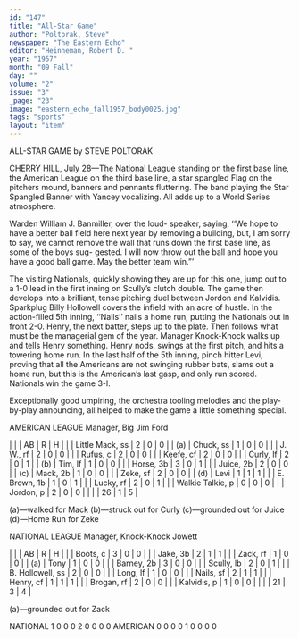 ```yaml
---
id: "147"
title: "All-Star Game"
author: "Poltorak, Steve"
newspaper: "The Eastern Echo"
editor: "Heinneman, Robert D. "
year: "1957"
month: "09 Fall"
day: ""
volume: "2"
issue: "3"
_page: "23"
image: "eastern_echo_fall1957_body0025.jpg"
tags: "sports"
layout: "item"
---
```

ALL-STAR GAME
by STEVE POLTORAK

CHERRY HILL, July 28—The National League
standing on the first base line, the American League
on the third base line, a star spangled Flag on the
pitchers mound, banners and pennants fluttering.
The band playing the Star Spangled Banner with
Yancey vocalizing. All adds up to a World Series
atmosphere.

Warden William J. Banmiller, over the loud-
speaker, saying, ‘‘We hope to have a better ball field
here next year by removing a building, but, I am
sorry to say, we cannot remove the wall that runs
down the first base line, as some of the boys sug-
gested. I will now throw out the ball and hope you
have a good ball game. May the better team win.”’

The visiting Nationals, quickly showing they
are up for this one, jump out to a 1-0 lead in the
first inning on Scully’s clutch double. The game
then develops into a brilliant, tense pitching duel
between Jordon and Kalvidis. Sparkplug Billy
Hollowell covers the infield with an acre of hustle.
In the action-filled 5th inning, ‘‘Nails’’ nails a home
run, putting the Nationals out in front 2-0. Henry,
the next batter, steps up to the plate. Then follows
what must be the managerial gem of the year.
Manager Knock-Knock walks up and tells Henry
something. Henry nods, swings at the first pitch,
and hits a towering home run. In the last half
of the 5th inning, pinch hitter Levi, proving that all
the Americans are not swinging rubber bats, slams
out a home run, but this is the American’s last
gasp, and only run scored. Nationals win the
game 3-l.

Exceptionally good umpiring, the orchestra
tooling melodies and the play-by-play announcing,
all helped to make the game a little something
special.

AMERICAN LEAGUE
Manager, Big Jim Ford

|     |                  | AB | R | H |
|     | Little Mack, ss  | 2  | 0 | 0 |
| (a) | Chuck, ss        | 1  | 0 | 0 |
|     | J. W., rf        | 2  | 0 | 0 |
|     | Rufus, c         | 2  | 0 | 0 |
|     | Keefe, cf        | 2  | 0 | 0 |
|     | Curly, lf        | 2  | 0 | 1 |
| (b) | Tim, lf          | 1  | 0 | 0 |
|     | Horse, 3b        | 3  | 0 | 1 |
|     | Juice, 2b        | 2  | 0 | 0 |
| (c) | Mack, 2b         | 1  | 0 | 0 |
|     | Zeke, sf         | 2  | 0 | 0 |
| (d) | Levi             | 1  | 1 | 1 |
|     | E. Brown, 1b     | 1  | 0 | 1 |
|     | Lucky, rf        | 2  | 0 | 1 |
|     | Walkie Talkie, p | 0  | 0 | 0 |
|     | Jordon, p        | 2  | 0 | 0 |
|     |                  | 26 | 1 | 5 |

(a)—walked for Mack
(b)—struck out for Curly
(c)—grounded out for Juice
(d)—Home Run for Zeke

NATIONAL LEAGUE
Manager, Knock-Knock Jowett

|     |                  | AB | R | H |
|     | Boots, c         | 3  | 0 | 0 |
|     | Jake, 3b         | 2  | 1 | 1 |
|     | Zack, rf         | 1  | 0 | 0 |
| (a) | Tony             | 1  | 0 | 0 |
|     | Barney, 2b       | 3  | 0 | 0 |
|     | Scully, lb       | 2  | 0 | 1 |
|     | B. Hollowell, ss | 2  | 0 | 0 |
|     | Long, lf         | 1  | 0 | 0 |
|     | Nails, sf        | 2  | 1 | 1 |
|     | Henry, cf        | 1  | 1 | 1 |
|     | Brogan, rf       | 2  | 0 | 0 |
|     | Kalvidis, p      | 1  | 0 | 0 |
|     |                  | 21 | 3 | 4 |

(a)—grounded out for Zack

NATIONAL  1 0 0 0 2 0 0 0 0 
AMERICAN  0 0 0 0 1 0 0 0 0 
